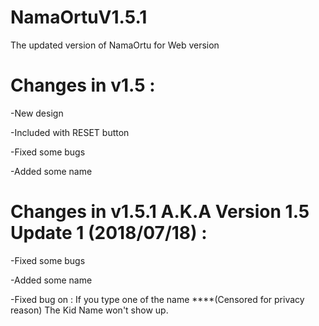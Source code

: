 # NamaOrtuV1.5.1

The updated version of NamaOrtu for Web version

# Changes in v1.5 :

-New design

-Included with RESET button

-Fixed some bugs

-Added some name

# Changes in v1.5.1 A.K.A Version 1.5 Update 1 (2018/07/18) :

-Fixed some bugs

-Added some name

-Fixed bug on :
 If you type one of the name ****(Censored for privacy reason) The Kid Name won't show up.

